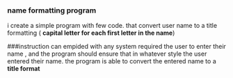### name formatting program 

i create a simple program with few code. that convert user name to a  title formatting ( **capital letter for each first letter in the name**) 


###instruction 
can empided with any system required the user to enter their name , and the program should ensure that in whatever style the user entered their name. 
the program is able to convert the entered name to a **title format**
